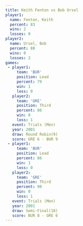 ```yaml
---
title: Keith Fenton vs Bob Ursel
player1:             
  name: Fenton, Keith
  percent: 83        
  wins: 2            
  losses: 0          
player2:             
  name: Ursel, Bob   
  percent: 88        
  wins: 0            
  losses: 2          
games:
 - player1:        
     team: 'BUR'   
     position: Lead
     percent: 79   
     win: 1        
     loss: 0       
   player2:         
     team: 'GRE'    
     position: Third
     percent: 86    
     win: 0         
     loss: 1        
   event: Trials (Men) 
   year: 2001          
   draw: Round Robin(9)
   score: GRE 6 - BUR 9
 - player1:        
     team: 'BUR'   
     position: Lead
     percent: 86   
     win: 1        
     loss: 0       
   player2:         
     team: 'GRE'    
     position: Third
     percent: 90    
     win: 0         
     loss: 1        
   event: Trials (Men) 
   year: 2001          
   draw: Semi-Final(10)
   score: BUR 8 - GRE 6
---
```

